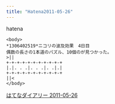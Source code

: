 ```yaml
---
title: "Hatena2011-05-26"
---
```


hatena

```
<body>
*1306402519*ニコリの波及効果　4日目
偶数の長さの1本道のパズル、10個のが見つかった。
>||
+-+-+-+-+-+-+-+-+-+-+
|.|. . .|. . .|. .|.|
+-+-+-+-+-+-+-+-+-+-+
||<
</body>
```


[はてなダイアリー 2011-05-26](https://nishiohirokazu.hatenadiary.org/archive/2011/05/26)